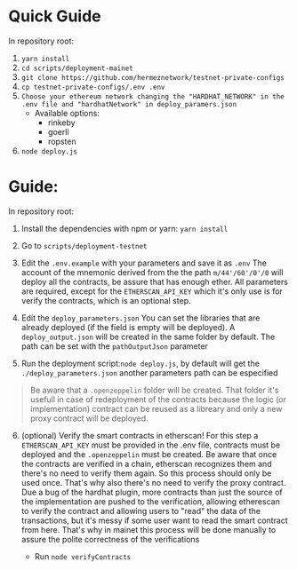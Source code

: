 # Quick Guide

In repository root:

1. `yarn install`
2. `cd scripts/deployment-mainet`
3. `git clone https://github.com/hermeznetwork/testnet-private-configs`
4. `cp testnet-private-configs/.env .env`
5. `Choose your ethereum network changing the "HARDHAT_NETWORK" in the .env file and "hardhatNetwork" in deploy_paramers.json`
   - Available options:
     - rinkeby
     - goerli
     - ropsten
6. `node deploy.js`

# Guide:

In repository root:

1. Install the dependencies with npm or yarn: `yarn install`

2. Go to `scripts/deployment-testnet`

3. Edit the `.env.example` with your parameters and save it as `.env`
   The account of the mnemonic derived from the the path `m/44'/60'/0'/0` will deploy all the contracts, be assure that has enough ether.
   All parameters are required, except for the `ETHERSCAN_API_KEY` which it's only use is for verify the contracts, which is an optional step.

4. Edit the `deploy_parameters.json`
   You can set the libraries that are already deployed (if the field is empty will be deployed).
   A `deploy_output.json` will be created in the same folder by default. The path can be set with the `pathOutputJson` parameter

5. Run the deployment script:`node deploy.js`, by default will get the `./deploy_parameters.json` another parameters path can be especified

> Be aware that a `.openzeppelin` folder will be created. That folder it's usefull in case of redeployment of the contracts because the logic (or implementation) contract can be reused as a libreary and only a new proxy contract will be deployed.

6. (optional) Verify the smart contracts in etherscan!
   For this step a `ETHERSCAN_API_KEY` must be provided in the .env file, contracts must be deployed and the `.openzeppelin` must be created.
   Be aware that once the contracts are verified in a chain, etherscan recognizes them and there's no need to verify them again. So this process should only be used once. That's why also there's no need to verify the proxy contract.
   Due a bug of the hardhat plugin, more contracts than just the source of the implementation are pushed to the verification, allowing etherescan to verify the contract and allowing users to "read" the data of the transactions, but it's messy if some user want to read the smart contract from here.
   That's why in mainet this process will be done manually to assure the polite correctness of the verifications

   - Run `node verifyContracts`
